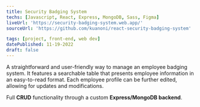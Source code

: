 ```yaml
---
title: Security Badging System
techs: [Javascript, React, Express, MongoDB, Sass, Figma]
liveUrl: 'https://security-badging-system.web.app/'
sourceUrl: 'https://github.com/kuanoni/react-security-badging-system'

tags: [project, front-end, web dev]
datePublished: 11-19-2022
draft: false
---
```


A straightforward and user-friendly way to manage an employee badging system.
It features a searchable table that presents employee information in an easy-to-read format.
Each employee profile can be further edited, allowing for updates and modifications.

Full **CRUD** functionality through a custom **Express/MongoDB backend**.
